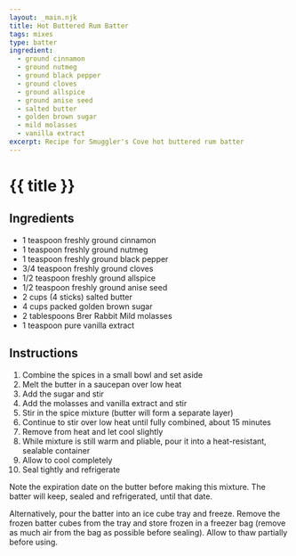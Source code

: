 ```yaml
---
layout: _main.njk
title: Hot Buttered Rum Batter
tags: mixes
type: batter
ingredient:
  - ground cinnamon
  - ground nutmeg
  - ground black pepper
  - ground cloves
  - ground allspice
  - ground anise seed
  - salted butter
  - golden brown sugar
  - mild molasses
  - vanilla extract
excerpt: Recipe for Smuggler's Cove hot buttered rum batter
---
```


<!-- markdownlint-disable MD025 -->
# {{ title }}
<!-- markdownlint-enable MD025 -->

## Ingredients

* 1 teaspoon freshly ground cinnamon
* 1 teaspoon freshly ground nutmeg
* 1 teaspoon freshly ground black pepper
* 3/4 teaspoon freshly ground cloves
* 1/2 teaspoon freshly ground allspice
* 1/2 teaspoon freshly ground anise seed
* 2 cups (4 sticks) salted butter
* 4 cups packed golden brown sugar
* 2 tablespoons Brer Rabbit Mild molasses
* 1 teaspoon pure vanilla extract

## Instructions

1. Combine the spices in a small bowl and set aside
2. Melt the butter in a saucepan over low heat
3. Add the sugar and stir
4. Add the molasses and vanilla extract and stir
5. Stir in the spice mixture (butter will form a separate layer)
6. Continue to stir over low heat until fully combined, about 15 minutes
7. Remove from heat and let cool slightly
8. While mixture is still warm and pliable, pour it into a heat-resistant, sealable container
9. Allow to cool completely
10. Seal tightly and refrigerate

<tiki-callout type="tip">

  <stack-l>
  <p>Note the expiration date on the butter before making this mixture. The batter will keep, sealed and refrigerated, until that date.</p>
  
  <p>Alternatively, pour the batter into an ice cube tray and freeze. Remove the frozen batter cubes from the tray and store frozen in a freezer bag (remove as much air from the bag as possible before sealing). Allow to thaw partially before using.</p>
  <stack-l>

</tiki-callout>

<div
  class="sr-only"
  data-cat[0]="Batter"
  data-ingredient[0]="Cinnamon, ground"
  data-ingredient[1]="Nutmeg, ground"
  data-ingredient[2]="Black pepper, ground"
  data-ingredient[3]="Cloves, ground"
  data-ingredient[4]="Allspice, ground"
  data-ingredient[5]="Anise seed, ground"
  data-ingredient[6]="Butter, salted"
  data-ingredient[7]="Sugar, brown"
  data-ingredient[8]="Sugar, golden brown"
  data-ingredient[9]="Molasses"
  data-ingredient[10]="Brer Rabbit Mild molasses"
  data-ingredient[11]="Vanilla extract"
  data-pagefind-filter="
    Category[data-cat[0]],
    Ingredient[data-ingredient[0]],
    Ingredient[data-ingredient[1]],
    Ingredient[data-ingredient[2]],
    Ingredient[data-ingredient[3]],
    Ingredient[data-ingredient[4]],
    Ingredient[data-ingredient[5]],
    Ingredient[data-ingredient[6]],
    Ingredient[data-ingredient[7]],
    Ingredient[data-ingredient[8]],
    Ingredient[data-ingredient[9]],
    Ingredient[data-ingredient[10]],
    Ingredient[data-ingredient[11]],
    Pantry[data-ingredient[0]],
    Pantry[data-ingredient[1]],
    Pantry[data-ingredient[2]],
    Pantry[data-ingredient[3]],
    Pantry[data-ingredient[4]],
    Pantry[data-ingredient[5]],
    Pantry[data-ingredient[6]],
    Pantry[data-ingredient[7]],
    Pantry[data-ingredient[8]],
    Pantry[data-ingredient[9]],
    Pantry[data-ingredient[10]],
    Pantry[data-ingredient[11]]
  "
>
</div>
